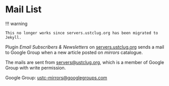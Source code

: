 # Mail List

!!! warning

    This no longer works since servers.ustclug.org has been migrated to Jekyll.

Plugin *Email Subscribers & Newsletters* on [servers.ustclug.org](https://servers.ustclug.org) sends a mail to Google Group when a new article posted on *mirrors* catalogue.

The mails are sent from servers@ustclug.org, which is a member of Google Group with write permission.

Google Group: [ustc-mirrors@googlegroups.com](https://groups.google.com/d/forum/ustc-mirrors)

